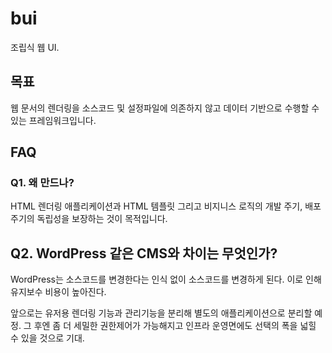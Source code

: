 # bui

조립식 웹 UI.

## 목표

웹 문서의 렌더링을 소스코드 및 설정파일에 의존하지 않고 데이터 기반으로 수행할 수 있는 프레임워크입니다.

## FAQ

### Q1. 왜 만드나?

HTML 렌더링 애플리케이션과 HTML 템플릿 그리고 비지니스 로직의 개발 주기, 배포 주기의 독립성을 보장하는 것이 목적입니다.

## Q2. WordPress 같은 CMS와 차이는 무엇인가?

WordPress는 소스코드를 변경한다는 인식 없이 소스코드를 변경하게 된다.
이로 인해 유지보수 비용이 높아진다.

앞으로는 유저용 렌더링 기능과 관리기능을 분리해 별도의 애플리케이션으로 분리할 예정.
그 후엔 좀 더 세밀한 권한제어가 가능해지고 인프라 운영면에도 선택의 폭을 넓힐 수 있을 것으로 기대.
